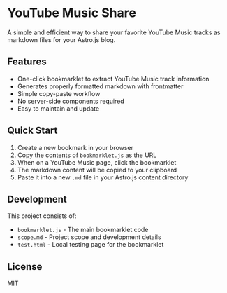 # YouTube Music Share

A simple and efficient way to share your favorite YouTube Music tracks as markdown files for your Astro.js blog.

## Features

- One-click bookmarklet to extract YouTube Music track information
- Generates properly formatted markdown with frontmatter
- Simple copy-paste workflow
- No server-side components required
- Easy to maintain and update

## Quick Start

1. Create a new bookmark in your browser
2. Copy the contents of `bookmarklet.js` as the URL
3. When on a YouTube Music page, click the bookmarklet
4. The markdown content will be copied to your clipboard
5. Paste it into a new `.md` file in your Astro.js content directory

## Development

This project consists of:

- `bookmarklet.js` - The main bookmarklet code
- `scope.md` - Project scope and development details
- `test.html` - Local testing page for the bookmarklet

## License

MIT
